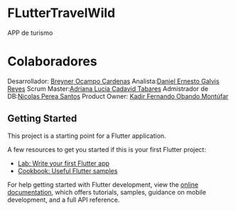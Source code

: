 # FLutterTravelWild

 APP de turismo

# Colaboradores

Desarrollador: [Breyner Ocampo Cardenas](https://github.com/BROC95)
Analista:[Daniel Ernesto Galvis Reyes](https://github.com/daniel0326)
Scrum Master:[Adriana Lucia Cadavid Tabares](https://github.com/adrianalcadavid5)
Admistrador de DB:[Nicolas Perea Santos]( https://github.com/dedassds)
Product Owner: [Kadir Fernando Obando Montúfar](https://github.com/kadir.obando)

## Getting Started

This project is a starting point for a Flutter application.

A few resources to get you started if this is your first Flutter project:

- [Lab: Write your first Flutter app](https://docs.flutter.dev/get-started/codelab)
- [Cookbook: Useful Flutter samples](https://docs.flutter.dev/cookbook)

For help getting started with Flutter development, view the
[online documentation](https://docs.flutter.dev/), which offers tutorials,
samples, guidance on mobile development, and a full API reference.
